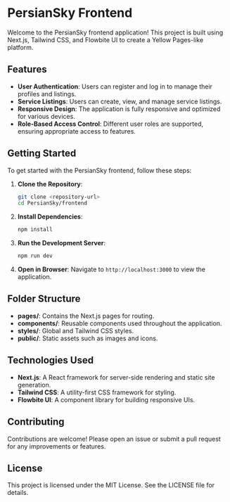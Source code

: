 # PersianSky Frontend

Welcome to the PersianSky frontend application! This project is built using Next.js, Tailwind CSS, and Flowbite UI to create a Yellow Pages-like platform.

## Features

- **User Authentication**: Users can register and log in to manage their profiles and listings.
- **Service Listings**: Users can create, view, and manage service listings.
- **Responsive Design**: The application is fully responsive and optimized for various devices.
- **Role-Based Access Control**: Different user roles are supported, ensuring appropriate access to features.

## Getting Started

To get started with the PersianSky frontend, follow these steps:

1. **Clone the Repository**:
   ```bash
   git clone <repository-url>
   cd PersianSky/frontend
   ```

2. **Install Dependencies**:
   ```bash
   npm install
   ```

3. **Run the Development Server**:
   ```bash
   npm run dev
   ```

4. **Open in Browser**:
   Navigate to `http://localhost:3000` to view the application.

## Folder Structure

- **pages/**: Contains the Next.js pages for routing.
- **components/**: Reusable components used throughout the application.
- **styles/**: Global and Tailwind CSS styles.
- **public/**: Static assets such as images and icons.

## Technologies Used

- **Next.js**: A React framework for server-side rendering and static site generation.
- **Tailwind CSS**: A utility-first CSS framework for styling.
- **Flowbite UI**: A component library for building responsive UIs.

## Contributing

Contributions are welcome! Please open an issue or submit a pull request for any improvements or features.

## License

This project is licensed under the MIT License. See the LICENSE file for details.